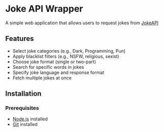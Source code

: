 # Joke API Wrapper

A simple web application that allows users to request jokes from [JokeAPI](https://jokeapi.dev/) 


## Features
- Select joke categories (e.g., Dark, Programming, Pun)
- Apply blacklist filters (e.g., NSFW, religious, sexist)
- Choose joke format (single or two-part)
- Search for specific words in jokes
- Specify joke language and response format
- Fetch multiple jokes at once

## Installation

### Prerequisites
- [Node.js](https://nodejs.org/) installed
- [Git](https://git-scm.com/) installed
